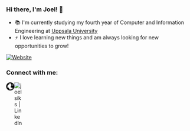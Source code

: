 
### Hi there, I'm Joel! 👋
- 📚 I'm currently studying my fourth year of Computer and Information Engineering at [Uppsala University][ituuse]
- ⚡ I love learning new things and am always looking for new opportunities to grow!

[![Website](https://img.shields.io/website?label=joelsiks.com&style=for-the-badge&url=https://joelsiks.com)](https://joelsiks.com/)

### Connect with me:
[<img align="left" alt="joelsiks.com" width="22px" src="https://raw.githubusercontent.com/iconic/open-iconic/master/svg/globe.svg" />][website]
[<img align="left" alt="joelsiks | LinkedIn" width="22px" src="https://cdn.jsdelivr.net/npm/simple-icons@v3/icons/linkedin.svg" />][linkedin]

<br />

[ituuse]: https://www.it.uu.se/
[website]: https://joelsiks.com/
[linkedin]: https://www.linkedin.com/in/joel-sikstr%C3%B6m-226a58197/
